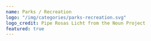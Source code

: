 ```yaml
---
name: Parks / Recreation
logo: "/img/categories/parks-recreation.svg"
logo_credit: Pipe Rosas Licht from the Noun Project
featured: true
---
```

